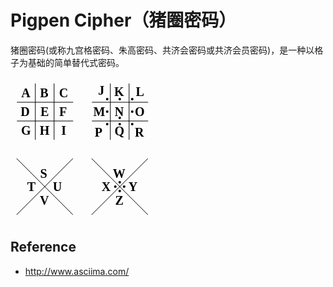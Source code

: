 Pigpen Cipher（猪圈密码）
=============================

猪圈密码(或称九宫格密码、朱高密码、共济会密码或共济会员密码)，是一种以格子为基础的简单替代式密码。

<svg
   xmlns:svg="http://www.w3.org/2000/svg"
   xmlns="http://www.w3.org/2000/svg"
   xmlns:xlink="http://www.w3.org/1999/xlink"
   version="1.0"
   width="230"
   height="230"
   id="svg2">
  <g
     transform="translate(-9.5,-9.5)"
     id="l1">
    <g
       transform="translate(9.25,9.5)"
       id="g3">
      <path
         d="M 40,10 L 40,100"
         id="p1"
         style="stroke:#000000;stroke-width:1px;stroke-linecap:butt;stroke-linejoin:miter;stroke-opacity:1" />
      <use
         transform="translate(30,0)"
         xlink:href="#p1" />
      <use
         transform="matrix(0,1,-1,0,110.5,0)"
         id="u2"
         xlink:href="#p1" />
      <use
         transform="translate(0,30)"
         xlink:href="#u2" />
    </g>
    <use
       transform="translate(120,0)"
       xlink:href="#g3" />
    <g
       transform="translate(9.25,9.5)"
       id="g5">
      <path
         d="M 10,130 L 100,220"
         id="p4"
         style="stroke:#000000;stroke-width:1px;stroke-linecap:butt;stroke-linejoin:miter;stroke-opacity:1" />
      <use
         transform="matrix(-1,0,0,1,110,0)"
         xlink:href="#p4" />
    </g>
    <use
       transform="translate(120,0)"
       xlink:href="#g5" />
    <g
       transform="translate(9.25,9.5)"
       id="g7">
      <path
         d="M 157,35 A 2,2 0 1 1 153,35 A 2,2 0 1 1 157,35 z"
         id="p6"
         style="opacity:1;fill:#000000;fill-opacity:1" />
      <use
         transform="translate(20,0)"
         xlink:href="#p6" />
      <use
         transform="translate(40,0)"
         xlink:href="#p6" />
    </g>
    <use
       transform="translate(9.25,29.5)"
       xlink:href="#p6" />
    <use
       transform="translate(0,40)"
       xlink:href="#g7" />
    <use
       transform="translate(49.25,29.5)"
       xlink:href="#p6" />
    <use
       transform="translate(29.25,39.5)"
       xlink:href="#p6" />
    <use
       transform="translate(29.25,142.429)"
       xlink:href="#p6" />
    <use
       transform="translate(29.25,156.571)"
       xlink:href="#p6" />
    <use
       transform="translate(22.179,149.5)"
       xlink:href="#p6" />
    <use
       transform="translate(36.321,149.5)"
       xlink:href="#p6" />
    <text
       x="26.760742"
       y="41.790039"
       style="font-size:20px;font-style:normal;font-weight:bold;fill:#000000;fill-opacity:1;font-family:Bitstream Vera Sans">A</text>
    <text
       x="56.663086"
       y="41.790039"
       style="font-size:20px;font-style:normal;font-weight:bold;fill:#000000;fill-opacity:1;font-family:Bitstream Vera Sans">B</text>
    <text
       x="87.302734"
       y="41.780273"
       style="font-size:20px;font-style:normal;font-weight:bold;fill:#000000;fill-opacity:1;font-family:Bitstream Vera Sans">C</text>
    <text
       x="25.803711"
       y="71.790039"
       style="font-size:20px;font-style:normal;font-weight:bold;fill:#000000;fill-opacity:1;font-family:Bitstream Vera Sans">D</text>
    <text
       x="57.483398"
       y="71.790039"
       style="font-size:20px;font-style:normal;font-weight:bold;fill:#000000;fill-opacity:1;font-family:Bitstream Vera Sans">E</text>
    <text
       x="87.59082"
       y="71.790039"
       style="font-size:20px;font-style:normal;font-weight:bold;fill:#000000;fill-opacity:1;font-family:Bitstream Vera Sans">F</text>
    <text
       x="26.53125"
       y="101.78027"
       style="font-size:20px;font-style:normal;font-weight:bold;fill:#000000;fill-opacity:1;font-family:Bitstream Vera Sans">G</text>
    <text
       x="56.130859"
       y="101.79004"
       style="font-size:20px;font-style:normal;font-weight:bold;fill:#000000;fill-opacity:1;font-family:Bitstream Vera Sans">H</text>
    <text
       x="90.78418"
       y="101.79004"
       style="font-size:20px;font-style:normal;font-weight:bold;fill:#000000;fill-opacity:1;font-family:Bitstream Vera Sans">I</text>
    <text
       x="149.76367"
       y="37.288086"
       style="font-size:20px;font-style:normal;font-weight:bold;fill:#000000;fill-opacity:1;font-family:Bitstream Vera Sans">J</text>
    <text
       x="175.53027"
       y="39.290039"
       style="font-size:20px;font-style:normal;font-weight:bold;fill:#000000;fill-opacity:1;font-family:Bitstream Vera Sans">K</text>
    <text
       x="209.9834"
       y="39.290039"
       style="font-size:20px;font-style:normal;font-weight:bold;fill:#000000;fill-opacity:1;font-family:Bitstream Vera Sans">L</text>
    <text
       x="142.05371"
       y="71.790039"
       style="font-size:20px;font-style:normal;font-weight:bold;fill:#000000;fill-opacity:1;font-family:Bitstream Vera Sans">M</text>
    <text
       x="176.13086"
       y="71.790039"
       style="font-size:20px;font-style:normal;font-weight:bold;fill:#000000;fill-opacity:1;font-family:Bitstream Vera Sans">N</text>
    <text
       x="208.50391"
       y="71.780273"
       style="font-size:20px;font-style:normal;font-weight:bold;fill:#000000;fill-opacity:1;font-family:Bitstream Vera Sans">O</text>
    <text
       x="144.16309"
       y="104.29004"
       style="font-size:20px;font-style:normal;font-weight:bold;fill:#000000;fill-opacity:1;font-family:Bitstream Vera Sans">P</text>
    <text
       x="176.00391"
       y="102.96191"
       style="font-size:20px;font-style:normal;font-weight:bold;fill:#000000;fill-opacity:1;font-family:Bitstream Vera Sans">Q</text>
    <text
       x="208.58203"
       y="104.29004"
       style="font-size:20px;font-style:normal;font-weight:bold;fill:#000000;fill-opacity:1;font-family:Bitstream Vera Sans">R</text>
    <text
       x="57.062901"
       y="170.56708"
       style="font-size:20px;font-style:normal;font-weight:bold;fill:#000000;fill-opacity:1;font-family:Bitstream Vera Sans">S</text>
    <text
       x="36.220795"
       y="191.79004"
       style="font-size:20px;font-style:normal;font-weight:bold;fill:#000000;fill-opacity:1;font-family:Bitstream Vera Sans">T</text>
    <text
       x="77.343483"
       y="191.64844"
       style="font-size:20px;font-style:normal;font-weight:bold;fill:#000000;fill-opacity:1;font-family:Bitstream Vera Sans">U</text>
    <text
       x="56.511143"
       y="213.00323"
       style="font-size:20px;font-style:normal;font-weight:bold;fill:#000000;fill-opacity:1;font-family:Bitstream Vera Sans">V</text>
    <text
       x="173.23477"
       y="170.57684"
       style="font-size:20px;font-style:normal;font-weight:bold;fill:#000000;fill-opacity:1;font-family:Bitstream Vera Sans">W</text>
    <text
       x="155.33701"
       y="191.79004"
       style="font-size:20px;font-style:normal;font-weight:bold;fill:#000000;fill-opacity:1;font-family:Bitstream Vera Sans">X</text>
    <text
       x="198.22238"
       y="191.79004"
       style="font-size:20px;font-style:normal;font-weight:bold;fill:#000000;fill-opacity:1;font-family:Bitstream Vera Sans">Y</text>
    <text
       x="176.99942"
       y="213.00323"
       style="font-size:20px;font-style:normal;font-weight:bold;fill:#000000;fill-opacity:1;font-family:Bitstream Vera Sans">Z</text>
  </g>
</svg>



## Reference 

 * <http://www.asciima.com/>